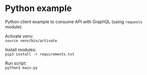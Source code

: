 # Python example

Python client example to consume API with GraphQL (using `requests` module).

Activate venv:  
`source venv/bin/activate`

Install modules:  
`pip3 install -r requirements.txt`

Run script:  
`python3 main.py`
